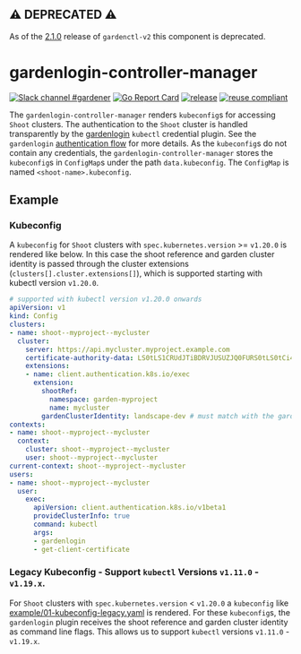 ## :warning: DEPRECATED :warning:
As of the [2.1.0](https://github.com/gardener/gardenctl-v2/releases/tag/v2.1.0) release of `gardenctl-v2` this component is deprecated.

# gardenlogin-controller-manager

[![Slack channel #gardener](https://img.shields.io/badge/slack-gardener-brightgreen.svg?logo=slack)](https://kubernetes.slack.com/messages/gardener)
[![Go Report Card](https://goreportcard.com/badge/github.com/gardener/gardenlogin-controller-manager)](https://goreportcard.com/report/github.com/gardener/gardenlogin-controller-manager)
[![release](https://badge.fury.io/gh/gardener%2Fgardenlogin-controller-manager.svg)](https://badge.fury.io/gh/gardener%2Fgardenlogin-controller-manager)
[![reuse compliant](https://reuse.software/badge/reuse-compliant.svg)](https://reuse.software/)

The `gardenlogin-controller-manager` renders `kubeconfig`s for accessing `Shoot` clusters. The authentication to the `Shoot` cluster is handled transparently by the [gardenlogin](https://github.com/gardener/gardenlogin) `kubectl` credential plugin. See the `gardenlogin` [authentication flow](https://github.com/gardener/gardenlogin#authentication-flow) for more details.
As the `kubeconfig`s do not contain any credentials, the `gardenlogin-controller-manager` stores the `kubeconfig`s in `ConfigMap`s under the path `data.kubeconfig`. The `ConfigMap` is named `<shoot-name>.kubeconfig`.  

## Example
### Kubeconfig
A `kubeconfig` for `Shoot` clusters with `spec.kubernetes.version` >= `v1.20.0` is rendered like below. In this case the shoot reference and garden cluster identity is passed through the cluster extensions (`clusters[].cluster.extensions[]`), which is supported starting with kubectl version `v1.20.0`.

```yaml
# supported with kubectl version v1.20.0 onwards
apiVersion: v1
kind: Config
clusters:
- name: shoot--myproject--mycluster
  cluster:
    server: https://api.mycluster.myproject.example.com
    certificate-authority-data: LS0tLS1CRUdJTiBDRVJUSUZJQ0FURS0tLS0tCi4uLgotLS0tLUVORCBDRVJUSUZJQ0FURS0tLS0t
    extensions:
    - name: client.authentication.k8s.io/exec
      extension:
        shootRef:
          namespace: garden-myproject
          name: mycluster
        gardenClusterIdentity: landscape-dev # must match with the garden cluster identity from the gardenlogin config
contexts:
- name: shoot--myproject--mycluster
  context:
    cluster: shoot--myproject--mycluster
    user: shoot--myproject--mycluster
current-context: shoot--myproject--mycluster
users:
- name: shoot--myproject--mycluster
  user:
    exec:
      apiVersion: client.authentication.k8s.io/v1beta1
      provideClusterInfo: true
      command: kubectl
      args:
      - gardenlogin
      - get-client-certificate
```

### Legacy Kubeconfig - Support `kubectl` Versions `v1.11.0` - `v1.19.x`.
For `Shoot` clusters with `spec.kubernetes.version` < `v1.20.0` a `kubeconfig` like [example/01-kubeconfig-legacy.yaml](example/01-kubeconfig-legacy.yaml) is rendered. For these `kubeconfig`s, the `gardenlogin` plugin receives the shoot reference and garden cluster identity as command line flags. This allows us to support `kubectl` versions `v1.11.0` - `v1.19.x`.
